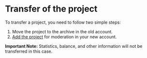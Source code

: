 # Transfer of the project

To transfer a project, you need to follow two simple steps:

1. Move the project to the archive in the old account.
2. [Add the project](adding-project/) for moderation in your new account.

**Important Note:** Statistics, balance, and other information will not be transferred in this case.

